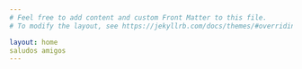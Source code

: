 ```yaml
---
# Feel free to add content and custom Front Matter to this file.
# To modify the layout, see https://jekyllrb.com/docs/themes/#overriding-theme-defaults

layout: home
saludos amigos
---
```

